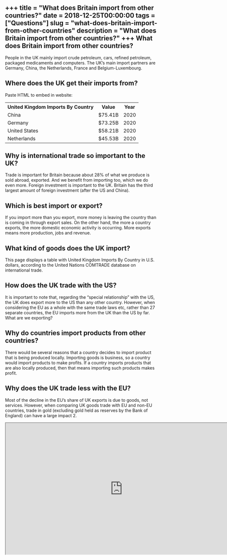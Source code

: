 +++
title = "What does Britain import from other countries?"
date = 2018-12-25T00:00:00
tags = ["Questions"]
slug = "what-does-britain-import-from-other-countries"
description = "What does Britain import from other countries?"
+++
What does Britain import from other countries?
----------------------------------------------

People in the UK mainly import crude petroleum, cars, refined petroleum, packaged medicaments and computers. The UK’s main import partners are Germany, China, the Netherlands, France and Belgium-Luxembourg.

Where does the UK get their imports from?
-----------------------------------------

Paste HTML to embed in website:

<table><tr><th>United Kingdom Imports By Country</th><th>Value</th><th>Year</th></tr><tr><td>China</td><td>$75.41B</td><td>2020</td></tr><tr><td>Germany</td><td>$73.25B</td><td>2020</td></tr><tr><td>United States</td><td>$58.21B</td><td>2020</td></tr><tr><td>Netherlands</td><td>$45.53B</td><td>2020</td></tr></table>

Why is international trade so important to the UK?
--------------------------------------------------

Trade is important for Britain because about 28% of what we produce is sold abroad, exported. And we benefit from importing too, which we do even more. Foreign investment is important to the UK. Britain has the third largest amount of foreign investment (after the US and China).

Which is best import or export?
-------------------------------

If you import more than you export, more money is leaving the country than is coming in through export sales. On the other hand, the more a country exports, the more domestic economic activity is occurring. More exports means more production, jobs and revenue.

What kind of goods does the UK import?
--------------------------------------

This page displays a table with United Kingdom Imports By Country in U.S. dollars, according to the United Nations COMTRADE database on international trade.

How does the UK trade with the US?
----------------------------------

It is important to note that, regarding the “special relationship” with the US, the UK does export more to the US than any other country. However, when considering the EU as a whole with the same trade laws etc, rather than 27 separate countries, the EU imports more from the UK than the US by far. What are we exporting?

Why do countries import products from other countries?
------------------------------------------------------

There would be several reasons that a country decides to import product that is being produced locally. Importing goods is business, so a country would import products to make profits. If a country imports products that are also locally produced, then that means importing such products makes profit.

Why does the UK trade less with the EU?
---------------------------------------

Most of the decline in the EU’s share of UK exports is due to goods, not services. However, when comparing UK goods trade with EU and non-EU countries, trade in gold (excluding gold held as reserves by the Bank of England) can have a large impact 2.

<iframe allow="accelerometer; autoplay; clipboard-write; encrypted-media; gyroscope; picture-in-picture" allowfullscreen="" class="__youtube_prefs__  epyt-is-override  no-lazyload" data-no-lazy="1" data-origheight="433" data-origwidth="770" data-skipgform_ajax_framebjll="" height="433" id="_ytid_51202" loading="lazy" src="https://www.youtube.com/embed/VzXuYFlVYj8?enablejsapi=1&autoplay=0&cc_load_policy=0&cc_lang_pref=&iv_load_policy=1&loop=0&modestbranding=0&rel=1&fs=1&playsinline=0&autohide=2&theme=dark&color=red&controls=1&" title="YouTube player" width="770"></iframe>